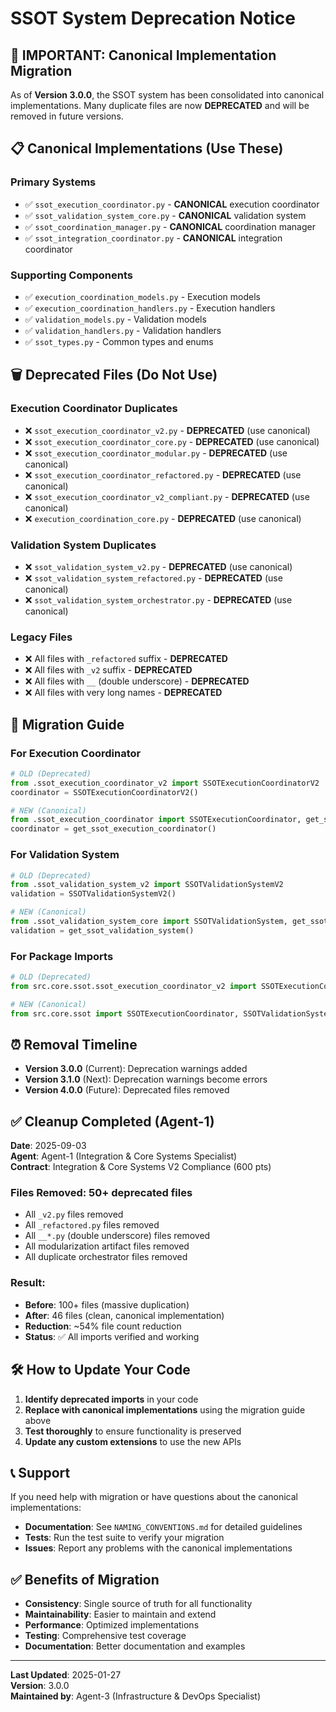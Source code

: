 # SSOT System Deprecation Notice

## 🚨 **IMPORTANT: Canonical Implementation Migration**

As of **Version 3.0.0**, the SSOT system has been consolidated into canonical implementations. Many duplicate files are now **DEPRECATED** and will be removed in future versions.

## 📋 **Canonical Implementations (Use These)**

### **Primary Systems**
- ✅ `ssot_execution_coordinator.py` - **CANONICAL** execution coordinator
- ✅ `ssot_validation_system_core.py` - **CANONICAL** validation system
- ✅ `ssot_coordination_manager.py` - **CANONICAL** coordination manager
- ✅ `ssot_integration_coordinator.py` - **CANONICAL** integration coordinator

### **Supporting Components**
- ✅ `execution_coordination_models.py` - Execution models
- ✅ `execution_coordination_handlers.py` - Execution handlers
- ✅ `validation_models.py` - Validation models
- ✅ `validation_handlers.py` - Validation handlers
- ✅ `ssot_types.py` - Common types and enums

## 🗑️ **Deprecated Files (Do Not Use)**

### **Execution Coordinator Duplicates**
- ❌ `ssot_execution_coordinator_v2.py` - **DEPRECATED** (use canonical)
- ❌ `ssot_execution_coordinator_core.py` - **DEPRECATED** (use canonical)
- ❌ `ssot_execution_coordinator_modular.py` - **DEPRECATED** (use canonical)
- ❌ `ssot_execution_coordinator_refactored.py` - **DEPRECATED** (use canonical)
- ❌ `ssot_execution_coordinator_v2_compliant.py` - **DEPRECATED** (use canonical)
- ❌ `execution_coordination_core.py` - **DEPRECATED** (use canonical)

### **Validation System Duplicates**
- ❌ `ssot_validation_system_v2.py` - **DEPRECATED** (use canonical)
- ❌ `ssot_validation_system_refactored.py` - **DEPRECATED** (use canonical)
- ❌ `ssot_validation_system_orchestrator.py` - **DEPRECATED** (use canonical)

### **Legacy Files**
- ❌ All files with `_refactored` suffix - **DEPRECATED**
- ❌ All files with `_v2` suffix - **DEPRECATED**
- ❌ All files with `__` (double underscore) - **DEPRECATED**
- ❌ All files with very long names - **DEPRECATED**

## 🔄 **Migration Guide**

### **For Execution Coordinator**
```python
# OLD (Deprecated)
from .ssot_execution_coordinator_v2 import SSOTExecutionCoordinatorV2
coordinator = SSOTExecutionCoordinatorV2()

# NEW (Canonical)
from .ssot_execution_coordinator import SSOTExecutionCoordinator, get_ssot_execution_coordinator
coordinator = get_ssot_execution_coordinator()
```

### **For Validation System**
```python
# OLD (Deprecated)
from .ssot_validation_system_v2 import SSOTValidationSystemV2
validation = SSOTValidationSystemV2()

# NEW (Canonical)
from .ssot_validation_system_core import SSOTValidationSystem, get_ssot_validation_system
validation = get_ssot_validation_system()
```

### **For Package Imports**
```python
# OLD (Deprecated)
from src.core.ssot.ssot_execution_coordinator_v2 import SSOTExecutionCoordinatorV2

# NEW (Canonical)
from src.core.ssot import SSOTExecutionCoordinator, SSOTValidationSystem
```

## ⏰ **Removal Timeline**

- **Version 3.0.0** (Current): Deprecation warnings added
- **Version 3.1.0** (Next): Deprecation warnings become errors
- **Version 4.0.0** (Future): Deprecated files removed

## ✅ **Cleanup Completed (Agent-1)**

**Date**: 2025-09-03  
**Agent**: Agent-1 (Integration & Core Systems Specialist)  
**Contract**: Integration & Core Systems V2 Compliance (600 pts)

### **Files Removed**: 50+ deprecated files
- All `_v2.py` files removed
- All `_refactored.py` files removed  
- All `__*.py` (double underscore) files removed
- All modularization artifact files removed
- All duplicate orchestrator files removed

### **Result**: 
- **Before**: 100+ files (massive duplication)
- **After**: 46 files (clean, canonical implementation)
- **Reduction**: ~54% file count reduction
- **Status**: ✅ All imports verified and working

## 🛠️ **How to Update Your Code**

1. **Identify deprecated imports** in your code
2. **Replace with canonical implementations** using the migration guide above
3. **Test thoroughly** to ensure functionality is preserved
4. **Update any custom extensions** to use the new APIs

## 📞 **Support**

If you need help with migration or have questions about the canonical implementations:

- **Documentation**: See `NAMING_CONVENTIONS.md` for detailed guidelines
- **Tests**: Run the test suite to verify your migration
- **Issues**: Report any problems with the canonical implementations

## ✅ **Benefits of Migration**

- **Consistency**: Single source of truth for all functionality
- **Maintainability**: Easier to maintain and extend
- **Performance**: Optimized implementations
- **Testing**: Comprehensive test coverage
- **Documentation**: Better documentation and examples

---

**Last Updated**: 2025-01-27  
**Version**: 3.0.0  
**Maintained by**: Agent-3 (Infrastructure & DevOps Specialist)
